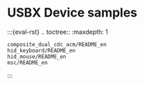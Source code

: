 # USBX Device samples

:::{eval-rst}
.. toctree::
    :maxdepth: 1

    composite_dual_cdc_acm/README_en
    hid_keyboard/README_en
    hid_mouse/README_en
    msc/README_en
:::
